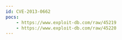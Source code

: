 ```yaml
---
id: CVE-2013-0662
pocs:
    - https://www.exploit-db.com/raw/45219
    - https://www.exploit-db.com/raw/45220
---
```

